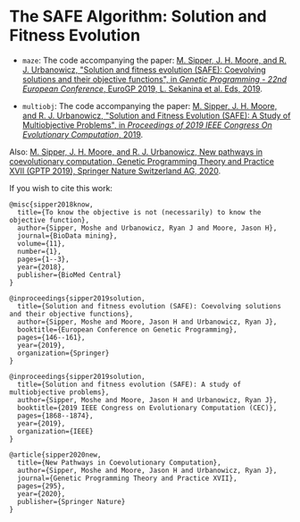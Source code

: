 # The SAFE Algorithm: Solution and Fitness Evolution

* `maze`: The code accompanying the paper: [M. Sipper, J. H. Moore, and R. J. Urbanowicz, "Solution and fitness evolution (SAFE): Coevolving solutions and their objective functions", in _Genetic Programming - 22nd European Conference_, EuroGP 2019, L. Sekanina et al. Eds, 2019](https://drive.google.com/file/d/1kdQQlH11jPNx0goYIjEc9CH3vK8osBK_/view). 

* `multiobj`: The code accompanying the paper: [M. Sipper, J. H. Moore, and R. J. Urbanowicz, "Solution and Fitness Evolution (SAFE): A Study of Multiobjective Problems", in _Proceedings of 2019 IEEE Congress On Evolutionary Computation_, 2019](https://drive.google.com/file/d/1kdQQlH11jPNx0goYIjEc9CH3vK8osBK_/view).

Also: [M. Sipper, J. H. Moore, and R. J. Urbanowicz, New pathways in coevolutionary computation, Genetic Programming Theory and Practice XVII (GPTP 2019​), Springer Nature Switzerland AG, 2020](https://drive.google.com/file/d/1dkTRJyTUS3fQF0ibertHoM8wscJVgGXS/view?usp=sharing).



If you wish to cite this work:
```
@misc{sipper2018know,
  title={To know the objective is not (necessarily) to know the objective function},
  author={Sipper, Moshe and Urbanowicz, Ryan J and Moore, Jason H},
  journal={BioData mining},
  volume={11},
  number={1},
  pages={1--3},
  year={2018},
  publisher={BioMed Central}
}

@inproceedings{sipper2019solution,
  title={Solution and fitness evolution (SAFE): Coevolving solutions and their objective functions},
  author={Sipper, Moshe and Moore, Jason H and Urbanowicz, Ryan J},
  booktitle={European Conference on Genetic Programming},
  pages={146--161},
  year={2019},
  organization={Springer}
}

@inproceedings{sipper2019solution,
  title={Solution and fitness evolution (SAFE): A study of multiobjective problems},
  author={Sipper, Moshe and Moore, Jason H and Urbanowicz, Ryan J},
  booktitle={2019 IEEE Congress on Evolutionary Computation (CEC)},
  pages={1868--1874},
  year={2019},
  organization={IEEE}
}

@article{sipper2020new,
  title={New Pathways in Coevolutionary Computation},
  author={Sipper, Moshe and Moore, Jason H and Urbanowicz, Ryan J},
  journal={Genetic Programming Theory and Practice XVII},
  pages={295},
  year={2020},
  publisher={Springer Nature}
}
```
